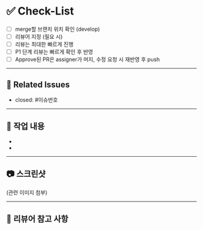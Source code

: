 # ✅ Check-List  
- [ ] merge할 브랜치 위치 확인 (develop)
- [ ] 리뷰어 지정 (필요 시)  
- [ ] 리뷰는 최대한 빠르게 진행  
- [ ] P1 단계 리뷰는 빠르게 확인 후 반영  
- [ ] Approve된 PR은 assigner가 머지, 수정 요청 시 재반영 후 push  

---

## 📌 Related Issues  
- closed: #이슈번호

---

## 📎 작업 내용  
- 
- 

---

## 📷 스크린샷  
(관련 이미지 첨부)  

---

## 💬 리뷰어 참고 사항  
